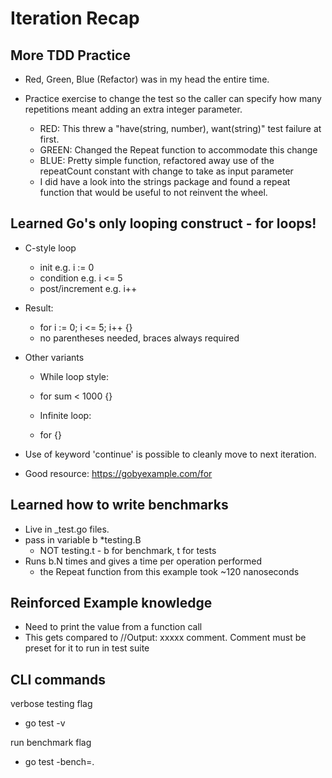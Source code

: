 # Iteration Recap
## More TDD Practice

- Red, Green, Blue (Refactor) was in my head the entire time.

- Practice exercise to change the test so the caller can specify how many repetitions meant adding an extra integer parameter.

    - RED: This threw a "have(string, number), want(string)" test failure at first.
    - GREEN: Changed the Repeat function to accommodate this change
    - BLUE: Pretty simple function, refactored away use of the repeatCount constant with change to take as input parameter
    - I did have a look into the strings package and found a repeat function that would be useful to not reinvent the wheel.

## Learned Go's only looping construct - for loops!
    
- C-style loop
    - init      e.g. i := 0
    - condition e.g. i <= 5
    - post/increment e.g. i++
- Result: 
    - for i := 0; i <= 5; i++ {}
    - no parentheses needed, braces always required

- Other variants
    - While loop style:
    - for sum < 1000 {}
    
    - Infinite loop:
    - for {}

- Use of keyword 'continue' is possible to cleanly move to next iteration.

- Good resource: https://gobyexample.com/for

## Learned how to write benchmarks 
    
- Live in _test.go files.
- pass in variable b *testing.B 
    - NOT testing.t - b for benchmark, t for tests
- Runs b.N times and gives a time per operation performed 
    - the Repeat function from this example took ~120 nanoseconds

## Reinforced Example knowledge
    
- Need to print the value from a function call
- This gets compared to //Output: xxxxx comment. 
Comment must be preset for it to run in test suite

## CLI commands
verbose testing flag
- go test -v 

run benchmark flag
- go test -bench=.



